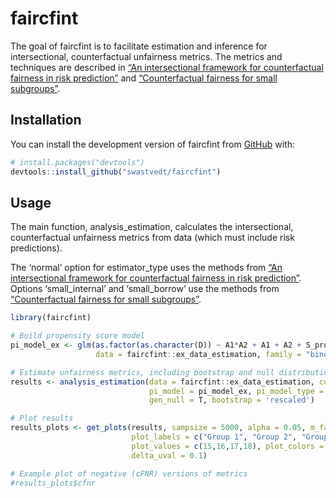 
<!-- README.md is generated from README.Rmd. Please edit that file -->

# faircfint

<!-- badges: start -->
<!-- badges: end -->

The goal of faircfint is to facilitate estimation and inference for
intersectional, counterfactual unfairness metrics. The metrics and
techniques are described in [“An intersectional framework for
counterfactual fairness in risk
prediction”](https://doi.org/10.1093/biostatistics/kxad021) and
[“Counterfactual fairness for small
subgroups”](https://arxiv.org/abs/2310.19988).

## Installation

You can install the development version of faircfint from
[GitHub](https://github.com/) with:

``` r
# install.packages("devtools")
devtools::install_github("swastvedt/faircfint")
```

## Usage

The main function, analysis_estimation, calculates the intersectional,
counterfactual unfairness metrics from data (which must include risk
predictions).

The ‘normal’ option for estimator_type uses the methods from [“An
intersectional framework for counterfactual fairness in risk
prediction”](https://doi.org/10.1093/biostatistics/kxad021). Options
‘small_internal’ and ‘small_borrow’ use the methods from
[“Counterfactual fairness for small
subgroups”](https://arxiv.org/abs/2310.19988).

``` r
library(faircfint)

# Build propensity score model
pi_model_ex <- glm(as.factor(as.character(D)) ~ A1*A2 + A1 + A2 + S_prob + X.1 + X.2 + X.3 + X.4, 
                   data = faircfint::ex_data_estimation, family = "binomial")

# Estimate unfairness metrics, including bootstrap and null distribution
results <- analysis_estimation(data = faircfint::ex_data_estimation, cutoff = 0.5, estimator_type = "normal",
                               pi_model = pi_model_ex, pi_model_type = "glm", pi_xvars = c("X.1", "X.2", "X.3", "X.4"),
                               gen_null = T, bootstrap = 'rescaled')

# Plot results
results_plots <- get_plots(results, sampsize = 5000, alpha = 0.05, m_factor = 0.75,
                           plot_labels = c("Group 1", "Group 2", "Group 3", "Group 4"),
                           plot_values = c(15,16,17,18), plot_colors = c("black", "gray", "red", "dodgerblue"),
                           delta_uval = 0.1)

# Example plot of negative (cFNR) versions of metrics
#results_plots$cfnr
```

<!-- You'll still need to render `README.Rmd` regularly, to keep `README.md` up-to-date. `devtools::build_readme()` is handy for this. You could also use GitHub Actions to re-render `README.Rmd` every time you push. An example workflow can be found here: <https://github.com/r-lib/actions/tree/v1/examples>. -->
